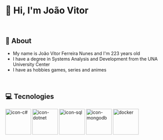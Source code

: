 # 👋 Hi, I'm João Vitor

<br>

## 💬 About

<ul>
  <li>My name is João Vitor Ferreira Nunes and I'm 223 years old</li>
  <li>I have a degree in Systems Analysis and Development from the UNA University Center</li>
  <li>I have as hobbies games, series and animes</li>
</ul>

<br>

## 💻 Tecnologies

<div style=flex>
  <img alt=icon-c# src="https://cdn.jsdelivr.net/gh/devicons/devicon@latest/icons/csharp/csharp-original.svg" height=80 width=80/>
  <img alt=icon-dotnet src="https://cdn.jsdelivr.net/gh/devicons/devicon@latest/icons/dot-net/dot-net-original-wordmark.svg" height=80 width=80/>
  <img alt=icon-sql src="https://cdn.jsdelivr.net/gh/devicons/devicon@latest/icons/sqldeveloper/sqldeveloper-original.svg" height=80 width=80/>
  <img alt=icon-mongodb src="https://cdn.jsdelivr.net/gh/devicons/devicon@latest/icons/mongodb/mongodb-original-wordmark.svg" height=80 width=80/>
  <img alt=docker src="https://cdn.jsdelivr.net/gh/devicons/devicon@latest/icons/docker/docker-original.svg" height=80 width=80/>
</div>
